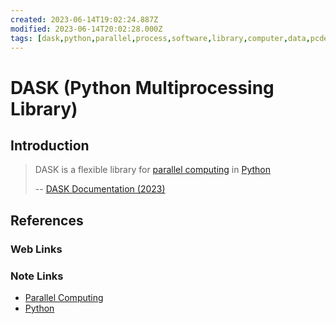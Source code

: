```yaml
---
created: 2023-06-14T19:02:24.887Z
modified: 2023-06-14T20:02:28.000Z
tags: [dask,python,parallel,process,software,library,computer,data,pcde,module22]
---
```

# DASK (Python Multiprocessing Library)

## Introduction

>DASK is a flexible library for [parallel computing][-parallel-compute] in
>[Python][-py]
>
>-- [DASK Documentation (2023)][dask-docs]

## References

### Web Links

<!-- Hidden References -->
[dask-docs]: https://docs.dask.org/en/stable/index.html "DASK Documentation"

### Note Links

* [Parallel Computing][-parallel-compute]
* [Python][-py]

<!-- Hidden References -->
[-parallel-compute]: parallel-computing.md "Parallel Computing"
[-py]: python.md "Python"
